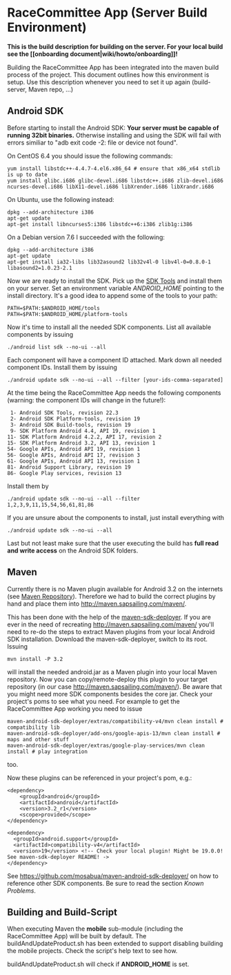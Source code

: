 # RaceCommittee App (Server Build Environment)

**This is the build description for building on the server. For your local build see the [[onboarding document|wiki/howto/onboarding]]!**

Building the RaceCommittee App has been integrated into the maven build process of the project. This document outlines how this environment is setup. Use this description whenever you need to set it up again (build-server, Maven repo, ...)

## Android SDK

Before starting to install the Android SDK: **Your server must be capable of running 32bit binaries.** Otherwise installing and using the SDK will fail with errors similiar to "adb exit code -2: file or device not found".

On CentOS 6.4 you should issue the following commands:

    yum install libstdc++-4.4.7-4.el6.x86_64 # ensure that x86_x64 stdlib is up to date
    yum install glibc.i686 glibc-devel.i686 libstdc++.i686 zlib-devel.i686 ncurses-devel.i686 libX11-devel.i686 libXrender.i686 libXrandr.i686

On Ubuntu, use the following instead:

    dpkg --add-architecture i386
    apt-get update
    apt-get install libncurses5:i386 libstdc++6:i386 zlib1g:i386

On a Debian version 7.6 I succeeded with the following:

    dpkg --add-architecture i386
    apt-get update
    apt-get install ia32-libs lib32asound2 lib32v4l-0 libv4l-0=0.8.0-1 libasound2=1.0.23-2.1

Now we are ready to install the SDK. Pick up the [SDK Tools](http://developer.android.com/sdk/index.html) and install them on your server. Set an environment variable _ANDROID_HOME_ pointing to the install directory. It's a good idea to append some of the tools to your path:

    PATH=$PATH:$ANDROID_HOME/tools
    PATH=$PATH:$ANDROID_HOME/platform-tools

Now it's time to install all the needed SDK components. List all available components by issuing

    ./android list sdk --no-ui --all

Each component will have a component ID attached. Mark down all needed component IDs. Install them by issuing

    ./android update sdk --no-ui --all --filter [your-ids-comma-separated]

At the time being the RaceCommittee App needs the following components (warning: the component IDs will change in the future!):

     1- Android SDK Tools, revision 22.3
     2- Android SDK Platform-tools, revision 19
     3- Android SDK Build-tools, revision 19
     9- SDK Platform Android 4.4, API 19, revision 1
    11- SDK Platform Android 4.2.2, API 17, revision 2
    15- SDK Platform Android 3.2, API 13, revision 1
    54- Google APIs, Android API 19, revision 1
    56- Google APIs, Android API 17, revision 3
    61- Google APIs, Android API 13, revision 1
    81- Android Support Library, revision 19
    86- Google Play services, revision 13

Install them by

    ./android update sdk --no-ui --all --filter 1,2,3,9,11,15,54,56,61,81,86

If you are unsure about the components to install, just install everything with

    ./android update sdk --no-ui --all

Last but not least make sure that the user executing the build has **full read and write access** on the Android SDK folders.

## Maven

Currently there is no Maven plugin available for Android 3.2 on the internets (see [Maven Repository](http://mvnrepository.com/artifact/com.google.android/android)). Therefore we had to build the correct plugins by hand and place them into http://maven.sapsailing.com/maven/.

This has been done with the help of the [maven-sdk-deployer](https://github.com/mosabua/maven-android-sdk-deployer). If you are ever in the need of recreating http://maven.sapsailing.com/maven/ you'll need to re-do the steps to extract Maven plugins from your local Android SDK installation. Download the maven-sdk-deployer, switch to its root. Issuing

    mvn install -P 3.2

will install the needed android.jar as a Maven plugin into your local Maven repository. Now you can copy/remote-deploy this plugin to your target repository (in our case http://maven.sapsailing.com/maven/). Be aware that you might need more SDK components besides the core jar. Check your project's poms to see what you need. For example to get the RaceCommittee App working you need to issue 

    maven-android-sdk-deployer/extras/compatibility-v4/mvn clean install # compatibility lib
    maven-android-sdk-deployer/add-ons/google-apis-13/mvn clean install # maps and other stuff
    maven-android-sdk-deployer/extras/google-play-services/mvn clean install # play integration

too.

Now these plugins can be referenced in your project's pom, e.g.:

    <dependency>
        <groupId>android</groupId>
        <artifactId>android</artifactId>
        <version>3.2_r1</version>
        <scope>provided</scope>
    </dependency>

    <dependency>
      <groupId>android.support</groupId>
      <artifactId>compatibility-v4</artifactId>
      <version>19</version> <!-- Check your local plugin! Might be 19.0.0! See maven-sdk-deployer README! ->
    </dependency>

See https://github.com/mosabua/maven-android-sdk-deployer/ on how to reference other SDK components. Be sure to read the section _Known Problems_.

## Building and Build-Script

When executing Maven the **mobile** sub-module (including the RaceCommittee App) will be built by default. The buildAndUpdateProduct.sh has been extended to support disabling building the mobile projects. Check the script's help text to see how.

buildAndUpdateProduct.sh will check if **ANDROID_HOME** is set.